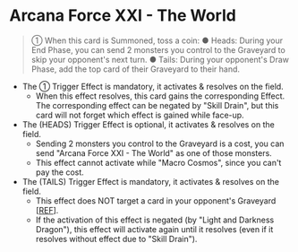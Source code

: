 # Arcana Force XXI - The World

> ① When this card is Summoned, toss a coin: ● Heads: During your End Phase, you can send 2 monsters you control to the Graveyard to skip your opponent's next turn. ● Tails: During your opponent's Draw Phase, add the top card of their Graveyard to their hand.

*   The ① Trigger Effect is mandatory, it activates & resolves on the field.
    *   When this effect resolves, this card gains the corresponding Effect. The corresponding effect can be negated by "Skill Drain", but this card will not forget which effect is gained while face-up.
*   The (HEADS) Trigger Effect is optional, it activates & resolves on the field.
    *   Sending 2 monsters you control to the Graveyard is a cost, you can send "Arcana Force XXI - The World" as one of those monsters.
    *   This effect cannot activate while "Macro Cosmos", since you can't pay the cost.
*   The (TAILS) Trigger Effect is mandatory, it activates & resolves on the field.
    *   This effect does NOT target a card in your opponent's Graveyard \[[REF](https://db.ygorganization.com/card#7589)\].
    *   If the activation of this effect is negated (by "Light and Darkness Dragon"), this effect will activate again until it resolves (even if it resolves without effect due to "Skill Drain").
